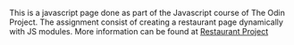 This is a javascript page done as part of the Javascript course of The Odin Project.
The assignment consist of creating a restaurant page dynamically with JS modules. More information can be found at [Restaurant Project](https://www.theodinproject.com/courses/javascript/lessons/restaurant-page)
